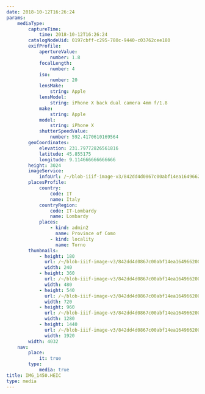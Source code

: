 ```yaml
---
date: 2018-10-12T16:26:24
params:
    mediaType:
        captureTime:
            time: 2018-10-12T16:26:24
        catalogNodeUid: 0197cbff-c295-780c-9440-c03762cee180
        exifProfile:
            apertureValue:
                number: 1.8
            focalLength:
                number: 4
            iso:
                number: 20
            lensMake:
                string: Apple
            lensModel:
                string: iPhone X back dual camera 4mm f/1.8
            make:
                string: Apple
            model:
                string: iPhone X
            shutterSpeedValue:
                number: 592.4170610169564
        geoCoordinates:
            elevation: 231.79772826561816
            latitude: 45.855175
            longitude: 9.114666666666666
        height: 3024
        imageService:
            infoUrl: /~/blob-iiif-image-v3/842dd4d0867c00abf14ea164966200a39a5b50b2d0d0f7507848e69ae0de8ed1/info.json
        placesProfile:
            country:
                code: IT
                name: Italy
            countryRegion:
                code: IT-Lombardy
                name: Lombardy
            places:
                - kind: admin2
                  name: Province of Como
                - kind: locality
                  name: Torno
        thumbnails:
            - height: 180
              url: /~/blob-iiif-image-v3/842dd4d0867c00abf14ea164966200a39a5b50b2d0d0f7507848e69ae0de8ed1/full/240%2C180/0/default.jpg
              width: 240
            - height: 360
              url: /~/blob-iiif-image-v3/842dd4d0867c00abf14ea164966200a39a5b50b2d0d0f7507848e69ae0de8ed1/full/480%2C360/0/default.jpg
              width: 480
            - height: 540
              url: /~/blob-iiif-image-v3/842dd4d0867c00abf14ea164966200a39a5b50b2d0d0f7507848e69ae0de8ed1/full/720%2C540/0/default.jpg
              width: 720
            - height: 960
              url: /~/blob-iiif-image-v3/842dd4d0867c00abf14ea164966200a39a5b50b2d0d0f7507848e69ae0de8ed1/full/1280%2C960/0/default.jpg
              width: 1280
            - height: 1440
              url: /~/blob-iiif-image-v3/842dd4d0867c00abf14ea164966200a39a5b50b2d0d0f7507848e69ae0de8ed1/full/1920%2C1440/0/default.jpg
              width: 1920
        width: 4032
    nav:
        place:
            it: true
        type:
            media: true
title: IMG_1450.HEIC
type: media
---
```

